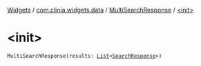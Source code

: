 [Widgets](../../index.md) / [com.clinia.widgets.data](../index.md) / [MultiSearchResponse](index.md) / [&lt;init&gt;](./-init-.md)

# &lt;init&gt;

`MultiSearchResponse(results: `[`List`](https://kotlinlang.org/api/latest/jvm/stdlib/kotlin.collections/-list/index.html)`<`[`SearchResponse`](../-search-response/index.md)`>)`